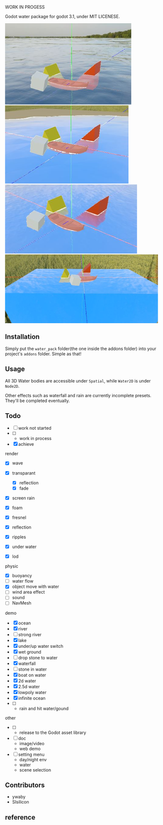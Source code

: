 WORK IN PROGESS

Godot water package for godot 3.1, under MIT LICENESE.

<!-- ![web demo]() -->
![screenshot](./doc/screen_shot/ocean.jpg)
![screenshot](./doc/screen_shot/lowpoly_water.jpg)
![screenshot](./doc/screen_shot/lake.jpg)
![screenshot](./doc/screen_shot/2-5d_water.jpg)

## Installation

Simply put the `water_pack` folder(the one inside the addons folder) into your project's `addons` folder. Simple as that!

## Usage

All 3D Water bodies are accessible under `Spatial`, while `Water2D` is under `Node2D`.

Other effects such as waterfall and rain are currently incomplete presets. They'll be completed eventually.

## Todo
- [ ] work not started
- [ ] * work in process
- [x] achieve

render
- [x] wave
- [x] transparant 
    - [x] reflection
    - [x] fade
- [x] screen rain
- [x] foam
- [x] fresnel
- [x] reflection
- [x] ripples
- [x] under water
- [x] lod


physic
- [x] buoyancy 
- [ ] water flow
- [x] object move with water
- [ ] wind area effect
- [ ] sound
- [ ] NavMesh

demo
- [x] ocean
- [x] river
- [ ] strong river
- [x] lake
- [x] under/up water switch
- [x] wet ground
- [ ] drop stone to water
- [x] waterfall
- [ ] stone in water
- [x] boat on water
- [x] 2d water
- [x] 2.5d water
- [x] lowpoly water
- [x] infinite ocean
- [ ] * rain and hit water/gound 


other
- [ ] * release to the Godot asset library
- [ ] doc
    - image/video 
    - web demo
- [ ] setting menu 
    - day/night env
    - water
    - scene selection


## Contributors
- ywaby
- SIsilicon

## reference

